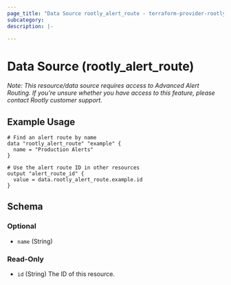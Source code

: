 ```yaml
---
page_title: "Data Source rootly_alert_route - terraform-provider-rootly"
subcategory:
description: |-
    
---
```


# Data Source (rootly_alert_route)



*Note: This resource/data source requires access to Advanced Alert Routing. If you're unsure whether you have access to this feature, please contact Rootly customer support.*

## Example Usage

```shell
# Find an alert route by name
data "rootly_alert_route" "example" {
  name = "Production Alerts"
}

# Use the alert route ID in other resources
output "alert_route_id" {
  value = data.rootly_alert_route.example.id
}
```

<!-- schema generated by tfplugindocs -->
## Schema

### Optional

- `name` (String)

### Read-Only

- `id` (String) The ID of this resource.
